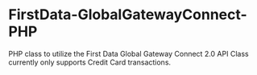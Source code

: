 FirstData-GlobalGatewayConnect-PHP
==================================

PHP class to utilize the First Data Global Gateway Connect 2.0 API
Class currently only supports Credit Card transactions.

